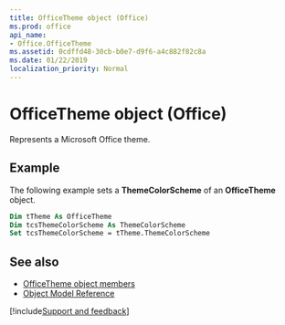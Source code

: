 ```yaml
---
title: OfficeTheme object (Office)
ms.prod: office
api_name:
- Office.OfficeTheme
ms.assetid: 0cdffd48-30cb-b0e7-d9f6-a4c882f82c8a
ms.date: 01/22/2019
localization_priority: Normal
---
```



# OfficeTheme object (Office)

Represents a Microsoft Office theme.


## Example

The following example sets a **ThemeColorScheme** of an **OfficeTheme** object.


```vb
Dim tTheme As OfficeTheme 
Dim tcsThemeColorScheme As ThemeColorScheme 
Set tcsThemeColorScheme = tTheme.ThemeColorScheme 
```


## See also

- [OfficeTheme object members](overview/library-reference/officetheme-members-office.md)
- [Object Model Reference](overview/Library-Reference/reference-object-library-reference-for-office.md)



[!include[Support and feedback](~/includes/feedback-boilerplate.md)]
